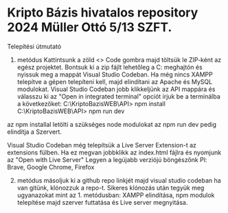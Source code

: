 # Kripto Bázis hivatalos repository 2024 Müller Ottó 5/13 SZFT.

Telepítési útmutató

1. metódus
Kattintsunk a zöld <> Code gombra majd töltsük le ZIP-ként az egész projektet.
Bontsuk ki a zip fájlt lehetőleg a C: meghajtón és nyissuk meg a mappát Visual Studio Codeban.
Ha még nincs XAMPP telepítve a gépen telepíteni kell, majd elindítani az Apache és MySQL modulokat.
Visual Studio Codeban jobb klikkeljünk az API mappára és válasszu ki az "Open in integrated terminal" opciót
írjuk be a terminálba a következőket:
C:\KriptoBazisWEB\API> npm install
C:\KriptoBazisWEB\API> npm run dev

az npm installal letölti a szükséges node modulokat
az npm run dev pedig elindítja a Szervert.

Visual Studio Codeban még telepítsük a Live Server Extension-t az extensions fülben.
Ha ez megvan jobbklikk az index.html fájlra és nyomjunk az "Open with Live Server"
Legyen a legújabb verziójú böngészőnk Pl: Brave, Google Chrome, Firefox

2. metódus
másoljuk ki a github repo linkjét majd visual studio codeban ha van gitünk, klónozzuk a repo-t.
Sikeres klónozás után tegyük meg ugyanazokat mint az 1. metódusban: 
XAMPP elindítása, npm modulok telepítése majd szerver futtatása és Live server megnyitása.